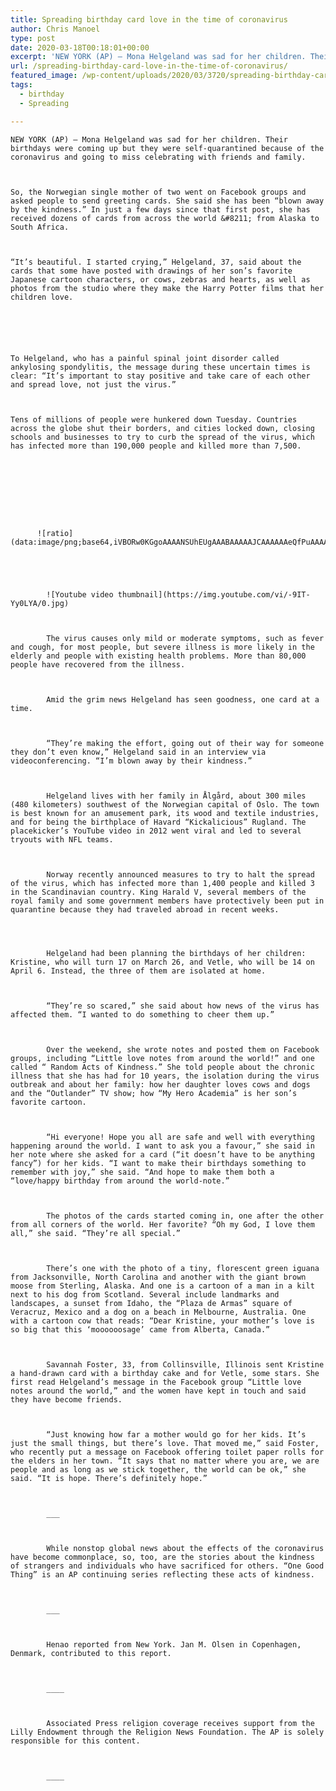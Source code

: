 ```yaml
---
title: Spreading birthday card love in the time of coronavirus
author: Chris Manoel
type: post
date: 2020-03-18T00:18:01+00:00
excerpt: 'NEW YORK (AP) — Mona Helgeland was sad for her children. Their birthdays were coming up but they were self-quarantined because of the coronavirus and going to miss celebrating with friends and family.So, the Norwegian single mother of two went on Facebook groups and asked people to send greeting cards. She said she has been&hellip;'
url: /spreading-birthday-card-love-in-the-time-of-coronavirus/
featured_image: /wp-content/uploads/2020/03/3720/spreading-birthday-card-love-in-the-time-of-coronavirus.jpg
tags:
  - birthday
  - Spreading

---
```

  
    NEW YORK (AP) — Mona Helgeland was sad for her children. Their birthdays were coming up but they were self-quarantined because of the coronavirus and going to miss celebrating with friends and family.
  
  
  
    So, the Norwegian single mother of two went on Facebook groups and asked people to send greeting cards. She said she has been “blown away by the kindness.” In just a few days since that first post, she has received dozens of cards from across the world &#8211; from Alaska to South Africa.
  
  
  
    “It’s beautiful. I started crying,” Helgeland, 37, said about the cards that some have posted with drawings of her son’s favorite Japanese cartoon characters, or cows, zebras and hearts, as well as photos from the studio where they make the Harry Potter films that her children love.
  
  
  
  
  
  
    To Helgeland, who has a painful spinal joint disorder called ankylosing spondylitis, the message during these uncertain times is clear: “It’s important to stay positive and take care of each other and spread love, not just the virus.”
  
  
  
    Tens of millions of people were hunkered down Tuesday. Countries across the globe shut their borders, and cities locked down, closing schools and businesses to try to curb the spread of the virus, which has infected more than 190,000 people and killed more than 7,500.
  
  
  
    
      
        
        
        
        
          ![ratio](data:image/png;base64,iVBORw0KGgoAAAANSUhEUgAAABAAAAAJCAAAAAAeQfPuAAAAC0lEQVQYGWMYrAAAAJkAAWzZLOIAAAAASUVORK5CIIA=) 
          
          
          
          
          
            ![Youtube video thumbnail](https://img.youtube.com/vi/-9IT-Yy0LYA/0.jpg)
            
          
          
            The virus causes only mild or moderate symptoms, such as fever and cough, for most people, but severe illness is more likely in the elderly and people with existing health problems. More than 80,000 people have recovered from the illness.
          
          
          
            Amid the grim news Helgeland has seen goodness, one card at a time.
          
          
          
            “They’re making the effort, going out of their way for someone they don’t even know,” Helgeland said in an interview via videoconferencing. “I’m blown away by their kindness.”
          
          
          
            Helgeland lives with her family in Ålgård, about 300 miles (480 kilometers) southwest of the Norwegian capital of Oslo. The town is best known for an amusement park, its wood and textile industries, and for being the birthplace of Havard “Kickalicious” Rugland. The placekicker’s YouTube video in 2012 went viral and led to several tryouts with NFL teams.
          
          
          
            Norway recently announced measures to try to halt the spread of the virus, which has infected more than 1,400 people and killed 3 in the Scandinavian country. King Harald V, several members of the royal family and some government members have protectively been put in quarantine because they had traveled abroad in recent weeks.
          
        
          
          
            Helgeland had been planning the birthdays of her children: Kristine, who will turn 17 on March 26, and Vetle, who will be 14 on April 6. Instead, the three of them are isolated at home.
          
          
          
            “They’re so scared,” she said about how news of the virus has affected them. “I wanted to do something to cheer them up.”
          
          
          
            Over the weekend, she wrote notes and posted them on Facebook groups, including “Little love notes from around the world!” and one called “ Random Acts of Kindness.” She told people about the chronic illness that she has had for 10 years, the isolation during the virus outbreak and about her family: how her daughter loves cows and dogs and the “Outlander” TV show; how “My Hero Academia” is her son’s favorite cartoon.
          
          
          
            “Hi everyone! Hope you all are safe and well with everything happening around the world. I want to ask you a favour,” she said in her note where she asked for a card (“it doesn’t have to be anything fancy”) for her kids. “I want to make their birthdays something to remember with joy,” she said. “And hope to make them both a “love/happy birthday from around the world-note.”
          
          
          
            The photos of the cards started coming in, one after the other from all corners of the world. Her favorite? “Oh my God, I love them all,” she said. “They’re all special.”
          
          
          
            There’s one with the photo of a tiny, florescent green iguana from Jacksonville, North Carolina and another with the giant brown moose from Sterling, Alaska. And one is a cartoon of a man in a kilt next to his dog from Scotland. Several include landmarks and landscapes, a sunset from Idaho, the “Plaza de Armas” square of Veracruz, Mexico and a dog on a beach in Melbourne, Australia. One with a cartoon cow that reads: “Dear Kristine, your mother’s love is so big that this ‘moooooosage’ came from Alberta, Canada.”
          
          
          
            Savannah Foster, 33, from Collinsville, Illinois sent Kristine a hand-drawn card with a birthday cake and for Vetle, some stars. She first read Helgeland’s message in the Facebook group “Little love notes around the world,” and the women have kept in touch and said they have become friends.
          
          
          
            “Just knowing how far a mother would go for her kids. It’s just the small things, but there’s love. That moved me,” said Foster, who recently put a message on Facebook offering toilet paper rolls for the elders in her town. “It says that no matter where you are, we are people and as long as we stick together, the world can be ok,” she said. “It is hope. There’s definitely hope.”
          
          
          
            ___
          
          
          
            While nonstop global news about the effects of the coronavirus have become commonplace, so, too, are the stories about the kindness of strangers and individuals who have sacrificed for others. “One Good Thing” is an AP continuing series reflecting these acts of kindness.
          
          
          
            ___
          
          
          
            Henao reported from New York. Jan M. Olsen in Copenhagen, Denmark, contributed to this report.
          
          
          
            ____
          
          
          
            Associated Press religion coverage receives support from the Lilly Endowment through the Religion News Foundation. The AP is solely responsible for this content.
          
          
          
            ____
          